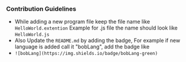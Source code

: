 ### Contribution Guidelines
- While adding a new program file keep the file name like `HelloWorld.extention`
Example for .js file the name should look like `HelloWorld.js`
- Also Update the `README.md` by adding the badge, For example if new language is added call it "bobLang", add the badge like
 - `![bobLang](https://img.shields.io/badge/bobLang-green)`
